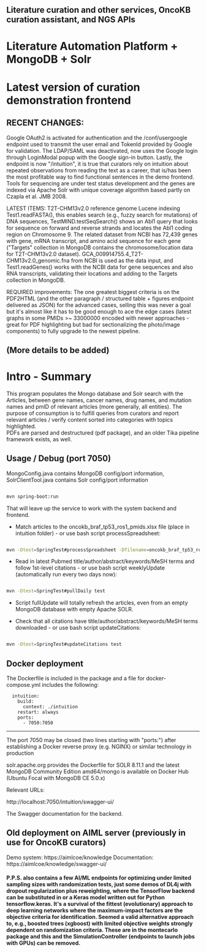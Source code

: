 ## Literature curation and other services, OncoKB curation assistant, and NGS APIs
# Literature Automation Platform + MongoDB + Solr
# Latest version of curation demonstration frontend

## RECENT CHANGES:
Google OAuth2 is activated for authentication and the /conf/usergoogle endpoint used to transmit the user email and TokenId provided by Google for validation.
The LDAP/SAML was deactivated, now uses the Google login through LoginModal popup with the Google sign-in button.
Lastly, the endpoint is now "/intuition", it is true that curators rely on intuition about repeated observations from reading the text as a career, that is/has been the most profitable way to find functional sentences in the demo frontend.
Tools for sequencing are under test status development and the genes are indexed via Apache Solr with unique coverage algorithm based partly on Czapla et al. JMB 2008.

LATEST ITEMS: T2T-CHM13v2.0 reference genome Lucene indexing Test1.readFASTA(), this enables search (e.g., fuzzy search for mutations) of DNA sequences,
TestMIND.testSeqSearch() shows an Abl1 query that looks for sequence on forward and reverse strands and locates the Abl1 coding region on Chromosome 9.
The related dataset from NCBI has 72,439 genes with gene, mRNA transcript, and amino acid sequence for each gene ("Targets" collection in MongoDB contains the chromosome/location data for T2T-CHM13v2.0 dataset).
GCA_009914755.4_T2T-CHM13v2.0_genomic.fna from NCBI is used as the data input, and Test1.readGenes() works with the NCBI data for
gene sequences and also RNA transcripts, validating their locations and adding to the Targets collection in MongoDB.

REQUIRED improvements: The one greatest biggest criteria is on the PDF2HTML (and the other paragraph / structured table + figures endpoint delivered as JSON) for the advanced cases, selling this was never a goal but it's almost like it has to be good enough to ace the edge cases (latest graphs in some PMIDs >~ 33000000 encoded with newer approaches - great for PDF highlighting but bad for sectionalizing the photo/image components) to fully upgrade to the newest pipeline.

## (More details to be added)

# Intro - Summary

This program populates the Mongo database and Solr search with the Articles, between gene names, cancer names, drug names, and mutation names and 
pmID of relevant articles (more generally, all entities).  The purpose of consumption is to fulfill queries 
from curators and report relevant articles / verify content sorted into categories with topics highlighted.  
PDFs are parsed and destructured (pdf package), and an older Tika pipeline framework exists, as well.

## Usage / Debug (port 7050)

MongoConfig.java contains MongoDB config/port information, SolrClientTool.java 
contains Solr config/port information


```bash

mvn spring-boot:run

```

That will leave up the service to work with the system backend and frontend.


 - Match articles to the oncokb_braf_tp53_ros1_pmids.xlsx file (place in
intuition folder) - or use bash script processSpreadsheet:

```bash

mvn -Dtest=SpringTest#processSpreadsheet -Dfilename=oncokb_braf_tp53_ros1_pmids.xlsx test

```

 - Read in latest Pubmed title/author/abstract/keywords/MeSH terms and follow 
1st-level citations - or use bash script weeklyUpdate (automatically run every
two days now):

```bash

mvn -Dtest=SpringTest#pullDaily test

```

 - Script fullUpdate will totally refresh the articles, even from an empty MongoDB database with empty Apache SOLR.

 - Check that all citations have title/author/abstract/keywords/MeSH terms 
downloaded - or use bash script updateCitations:

```bash

mvn -Dtest=SpringTest#updateCitations test

```
 

## Docker deployment

The Dockerfile is included in the package and a file for docker-compose.yml includes the following:

```
  intuition:
    build:
      context: ./intuition
    restart: always
    ports:
      - 7050:7050

```

---------------------

The port 7050 may be closed (two lines starting with "ports:") after establishing
a Docker reverse proxy (e.g. NGINX) or similar technology in production

solr.apache.org provides the Dockerfile for SOLR 8.11.1 and the latest MongoDB Community Edition amd64/mongo is available on Docker Hub (Ubuntu Focal with MongoDB CE 5.0.x)

Relevant URLs:

http://localhost:7050/intuition/swagger-ui/

The Swagger documentation for the backend.


## Old deployment on AIML server (previously in use for OncoKB curators)

Demo system: https://aimlcoe/knowledge
Documentation: https://aimlcoe/knowledge/swagger-ui/


#### P.P.S. also contains a few AI/ML endpoints for optimizing under limited sampling sizes with randomization tests, just some demos of DL4j with dropout regularization plus reweighting, where the TensorFlow backend can be substituted in or a Keras model written out for Python tensorflow.keras.  It's a survival of the fittest (evolutionary) approach to deep learning networks where the maximum-impact factors are the objective criteria for identification.  Seemed a valid alternative approach to, e.g., boosted trees (xgboost) with limited objective weights strongly dependent on randomization criteria.  These are in the montecarlo package and this and the SimulationController (endpoints to launch jobs with GPUs) can be removed.
